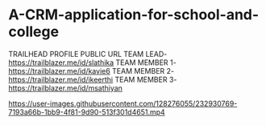 # A-CRM-application-for-school-and-college
TRAILHEAD PROFILE PUBLIC URL
TEAM LEAD- https://trailblazer.me/id/slathika
TEAM MEMBER 1- https://trailblazer.me/id/kavie6
TEAM MEMBER 2- https://trailblazer.me/id/ikeerthi
TEAM MEMBER 3- https://trailblazer.me/id/msathiyan




https://user-images.githubusercontent.com/128276055/232930769-7193a66b-1bb9-4f81-9d90-513f301d4651.mp4



